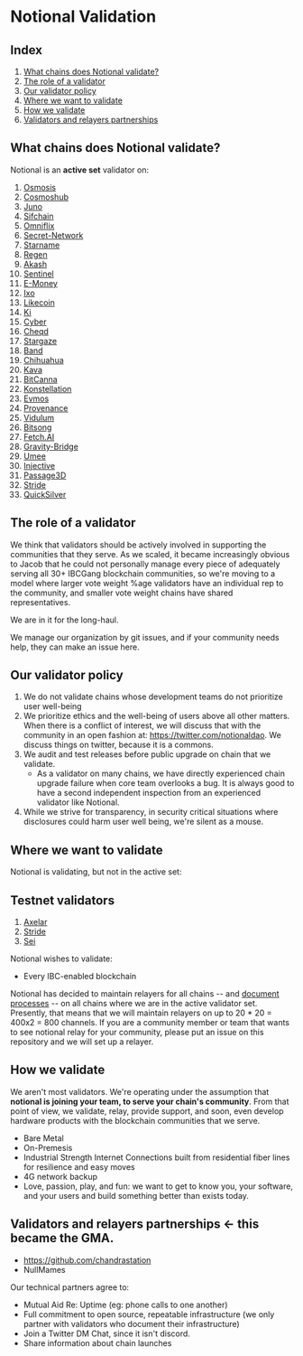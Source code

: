 # Notional Validation

## Index
1. [What chains does Notional validate?](#what-chains-does-notional-validate)
1. [The role of a validator](#the-role-of-a-validator)
1. [Our validator policy](#our-validator-policy)
1. [Where we want to validate](#where-we-want-to-validate)
1. [How we validate](#how-we-validate)
1. [Validators and relayers partnerships](#validators-and-relayers-partnerships)

## What chains does Notional validate?
Notional is an **active set** validator on:
1) [Osmosis](https://www.mintscan.io/osmosis/validators/osmovaloper1083svrca4t350mphfv9x45wq9asrs60c6rv0j5)
2) [Cosmoshub](https://www.mintscan.io/cosmos/validators/cosmosvaloper1083svrca4t350mphfv9x45wq9asrs60cdmrflj)
3) [Juno](https://www.mintscan.io/juno/validators/junovaloper1083svrca4t350mphfv9x45wq9asrs60cpqzg0y)
4) [Sifchain](https://www.mintscan.io/sifchain/validators/sifvaloper1083svrca4t350mphfv9x45wq9asrs60cyssqu6)
5) [Omniflix](https://www.skynetexplorers.com/omniflix/staking/omniflixvaloper15wshq6lmxmcn9vxky2mxf8zhstpn9ywmfc5ke5)
6) [Secret-Network](https://www.mintscan.io/secret/validators/secret18rchk5exp2vzcwrwuret5sjwpxhf4sq2m9hgq2)
7) [Starname](https://www.mintscan.io/starname/validators/starvaloper1pdqlmncych8uzsfdnsptv7s0wpazc0rgv7zc6h)
8) [Regen](https://www.mintscan.io/regen/validators/regenvaloper1083svrca4t350mphfv9x45wq9asrs60ct2p9a5)
9) [Akash](https://www.mintscan.io/akash/validators/akashvaloper1083svrca4t350mphfv9x45wq9asrs60c0k5a63)
10) [Sentinel](https://www.mintscan.io/sentinel/validators/sentvaloper1083svrca4t350mphfv9x45wq9asrs60cv37gc8)
11) [E-Money](https://www.mintscan.io/emoney/validators/emoneyvaloper16dc379m0qj64g4pr4nkl7ewak52qy2srpe6lxp)
12) [Ixo](https://www.mintscan.io/ixo/validators/ixovaloper1083svrca4t350mphfv9x45wq9asrs60camel0h)
13) [Likecoin](https://likecoin.bigdipper.live/validators/cosmosvaloper16dc379m0qj64g4pr4nkl7ewak52qy2srvwj2rz)
14) [Ki](https://blockchain.ki/validator/kivaloper1lmkzaxztjpesh0mf7qy76l5npqwc7fk3l2k57g)
15) [Cyber](https://cyb.ai/network/bostrom/hero/bostromvaloper1g65rmjkeuy5rywx04s4fvwfylmlz98vq4gzln5)
16) [Cheqd](https://explorer.cheqd.io/validators/cheqdvaloper1gyjqlfkrggd0uyd748fw9y5kq9xzmjqqh8848x)
17) [Stargaze](https://www.mintscan.io/stargaze/validators/starsvaloper1v8yp5x5kfex4wep2pfuuyw68cn2lst3ksl0gss)
18) [Band](https://www.mintscan.io/band/validators/bandvaloper19huytqr8srz9wcdhvas5cvxddg8dtqcv6tce0s)
19) [Chihuahua](https://www.mintscan.io/chihuahua/validators/chihuahuavaloper1h6vcu4r2hx70x5f0l3du3ey2g98u9ut2tafnnv)
20) [Kava](https://www.mintscan.io/kava/validators/kavavaloper13jyqfhak8mu4c7pydjm3eu4qla7g06a9u6xf8g)
21) [BitCanna](https://www.mintscan.io/bitcanna/validators/bcnavaloper1dl7w3myyfmnarh0t5uxmy7qe6szagz3kyhzq07)
22) [Konstellation](https://www.mintscan.io/konstellation/validators/darcvaloper1fndgrsqmmq68ppl42wjkxh32nwpuj7vqtgep38)
23) [Evmos](https://www.mintscan.io/evmos/validators/evmosvaloper1rv94jqhlhx6makfwl6qs390e4shg32m6w6dxzy)
24) [Provenance](https://www.mintscan.io/provenance/validators/pbvaloper10ap9fj9uq50cardmlzdj367kqg5x3ghjdp2v6p)
25) [Vidulum](https://ping.pub/vidulum/staking/vdlvaloper16pu0t4yauhduaxvu3k29w539da5d2mfxqjdmjj)
26) [Bitsong](https://www.mintscan.io/bitsong/validators/bitsongvaloper1je872m97uce2ttztkh8pdx6zezw5kr03dj3lff)
27) [Fetch.AI](https://www.mintscan.io/fetchai/validators/fetchvaloper1s9myentgxavnpw7648an2v6zvvpza0axa6dd0x)
28) [Gravity-Bridge](https://www.mintscan.io/gravity-bridge/validators/gravityvaloper10f6jwwrkyhf40v8lx9cdtypqyl796m5vemg00n)
29) [Umee](https://www.mintscan.io/umee/validators/umeevaloper1dmahqt84r9je3sqvljzjrttjj78cmrf39k5zhs)
30) [Injective](https://www.mintscan.io/injective/validators/injvaloper16eg6wf2k6v0lzwu2vsrhxhe0tcycgr7jm98nyz)
31) [Passage3D](https://www.mintscan.io/passage/validators/pasgvaloper14npnd73z5qjwz4az2dpw6vcdvkj29qg0cgar4j)
32) [Stride](https://www.mintscan.io/stride/validators/stridevaloper1kvwpcr45lh7wn53wp9ac42ypr3t8zjqy6ks9au)
33) [QuickSilver](https://quicksilver.explorers.guru/validator/quickvaloper1rszydypce7tmwkderpss58xwtqjg0j0vjm8rmv)

## The role of a validator

We think that validators should be actively involved in supporting the communities that they serve.  As we scaled, it became increasingly obvious to Jacob that he could not personally manage every piece of adequately serving all 30+ IBCGang blockchain communities, so we're moving to a model where larger vote weight %age validators have an individual rep to the community, and smaller vote weight chains have shared representatives. 

We are in it for the long-haul.

We manage our organization by git issues, and if your community needs help, they can make an issue here.  

## Our validator policy
1. We do not validate chains whose development teams do not prioritize user well-being
1. We prioritize ethics and the well-being of users above all other matters.  When there is a conflict of interest, we will discuss that with the community in an open fashion at: https://twitter.com/notionaldao.  We discuss things on twitter, because it is a commons.
1. We audit and test releases before public upgrade on chain that we validate.
    * As a validator on many chains, we have directly experienced chain upgrade failure when core team overlooks a bug. It is always good to have a second independent inspection from an experienced validator like Notional.
1. While we strive for transparency, in security critical situations where disclosures could harm user well being, we're silent as a mouse. 

## Where we want to validate
Notional is validating, but not in the active set:

## Testnet validators
1) [Axelar](https://testnet.axelarscan.io/validator/axelarvaloper19m6f7gzvjpzj5mm72wcuayr6ds60sjtnkx2j0k)
2) [Stride](https://stride.explorers.guru/validator/stridevaloper1kvwpcr45lh7wn53wp9ac42ypr3t8zjqy6ks9au)
3) [Sei](https://sei.explorers.guru/validator/seivaloper1d4lyuujr4urd7fkdlytccrd0cljqycycjp9xz8)


Notional wishes to validate:
* Every IBC-enabled blockchain


Notional has decided to maintain relayers for all chains -- and [document processes](../relaying) -- on all chains where we are in the active validator set.  Presently, that means that we will maintain relayers on up to 20 * 20 = 400x2 = 800 channels.  If you are a community member or team that wants to see notional relay for your community, please put an issue on this repository and we will set up a relayer.  


## How we validate

We aren't most validators.  We're operating under the assumption that **notional is joining your team, to serve your chain's community**.  From that point of view, we validate, relay, provide support, and soon, even develop hardware products with the blockchain communities that we serve.  

* Bare Metal
* On-Premesis
* Industrial Strength Internet Connections built from residential fiber lines for resilience and easy moves
* 4G network backup
* Love, passion, play, and fun:  we want to get to know you, your software, and your users and build something better than exists today.

## Validators and relayers partnerships <- this became the GMA.
* https://github.com/chandrastation
* NullMames

Our technical partners agree to:
* Mutual Aid Re: Uptime (eg: phone calls to one another)
* Full commitment to open source, repeatable infrastructure (we only partner with validators who document their infrastructure)
* Join a Twitter DM Chat, since it isn't discord. 
* Share information about chain launches


